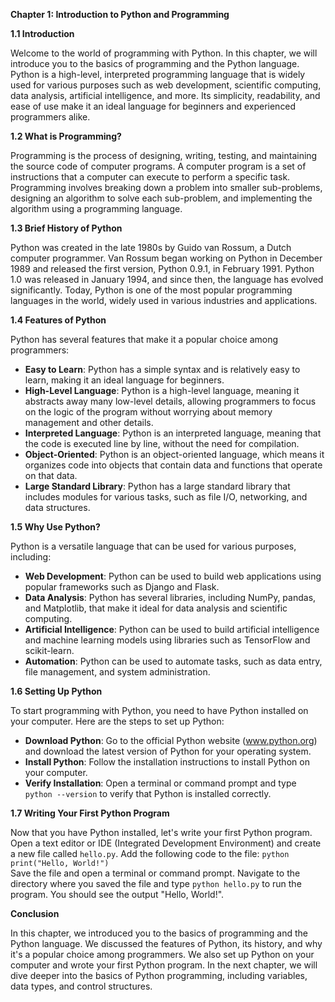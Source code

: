 <p><strong>Chapter 1: Introduction to Python and Programming</strong></p>

<p><strong>1.1 Introduction</strong></p>

<p>Welcome to the world of programming with Python. In this chapter, we will introduce you to the basics of programming and the Python language. Python is a high-level, interpreted programming language that is widely used for various purposes such as web development, scientific computing, data analysis, artificial intelligence, and more. Its simplicity, readability, and ease of use make it an ideal language for beginners and experienced programmers alike.</p>

<p><strong>1.2 What is Programming?</strong></p>

<p>Programming is the process of designing, writing, testing, and maintaining the source code of computer programs. A computer program is a set of instructions that a computer can execute to perform a specific task. Programming involves breaking down a problem into smaller sub-problems, designing an algorithm to solve each sub-problem, and implementing the algorithm using a programming language.</p>

<p><strong>1.3 Brief History of Python</strong></p>

<p>Python was created in the late 1980s by Guido van Rossum, a Dutch computer programmer. Van Rossum began working on Python in December 1989 and released the first version, Python 0.9.1, in February 1991. Python 1.0 was released in January 1994, and since then, the language has evolved significantly. Today, Python is one of the most popular programming languages in the world, widely used in various industries and applications.</p>

<p><strong>1.4 Features of Python</strong></p>

<p>Python has several features that make it a popular choice among programmers:</p>

<ul>
<li><strong>Easy to Learn</strong>: Python has a simple syntax and is relatively easy to learn, making it an ideal language for beginners.</li>
<li><strong>High-Level Language</strong>: Python is a high-level language, meaning it abstracts away many low-level details, allowing programmers to focus on the logic of the program without worrying about memory management and other details.</li>
<li><strong>Interpreted Language</strong>: Python is an interpreted language, meaning that the code is executed line by line, without the need for compilation.</li>
<li><strong>Object-Oriented</strong>: Python is an object-oriented language, which means it organizes code into objects that contain data and functions that operate on that data.</li>
<li><strong>Large Standard Library</strong>: Python has a large standard library that includes modules for various tasks, such as file I/O, networking, and data structures.</li>
</ul>

<p><strong>1.5 Why Use Python?</strong></p>

<p>Python is a versatile language that can be used for various purposes, including:</p>

<ul>
<li><strong>Web Development</strong>: Python can be used to build web applications using popular frameworks such as Django and Flask.</li>
<li><strong>Data Analysis</strong>: Python has several libraries, including NumPy, pandas, and Matplotlib, that make it ideal for data analysis and scientific computing.</li>
<li><strong>Artificial Intelligence</strong>: Python can be used to build artificial intelligence and machine learning models using libraries such as TensorFlow and scikit-learn.</li>
<li><strong>Automation</strong>: Python can be used to automate tasks, such as data entry, file management, and system administration.</li>
</ul>

<p><strong>1.6 Setting Up Python</strong></p>

<p>To start programming with Python, you need to have Python installed on your computer. Here are the steps to set up Python:</p>

<ul>
<li><strong>Download Python</strong>: Go to the official Python website (<a href="http://www.python.org">www.python.org</a>) and download the latest version of Python for your operating system.</li>
<li><strong>Install Python</strong>: Follow the installation instructions to install Python on your computer.</li>
<li><strong>Verify Installation</strong>: Open a terminal or command prompt and type <code>python --version</code> to verify that Python is installed correctly.</li>
</ul>

<p><strong>1.7 Writing Your First Python Program</strong></p>

<p>Now that you have Python installed, let's write your first Python program. Open a text editor or IDE (Integrated Development Environment) and create a new file called <code>hello.py</code>. Add the following code to the file:
<code>python
print("Hello, World!")
</code>
Save the file and open a terminal or command prompt. Navigate to the directory where you saved the file and type <code>python hello.py</code> to run the program. You should see the output "Hello, World!".</p>

<p><strong>Conclusion</strong></p>

<p>In this chapter, we introduced you to the basics of programming and the Python language. We discussed the features of Python, its history, and why it's a popular choice among programmers. We also set up Python on your computer and wrote your first Python program. In the next chapter, we will dive deeper into the basics of Python programming, including variables, data types, and control structures.</p>
